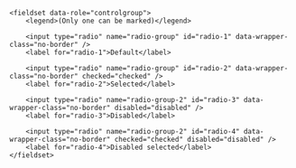 	<fieldset data-role="controlgroup">
	    <legend>(Only one can be marked)</legend>

		<input type="radio" name="radio-group" id="radio-1" data-wrapper-class="no-border" />
		<label for="radio-1">Default</label>

		<input type="radio" name="radio-group" id="radio-2" data-wrapper-class="no-border" checked="checked" />
		<label for="radio-2">Selected</label>

		<input type="radio" name="radio-group-2" id="radio-3" data-wrapper-class="no-border" disabled="disabled" />
		<label for="radio-3">Disabled</label>

		<input type="radio" name="radio-group-2" id="radio-4" data-wrapper-class="no-border" checked="checked" disabled="disabled" />
		<label for="radio-4">Disabled selected</label>
	</fieldset>
